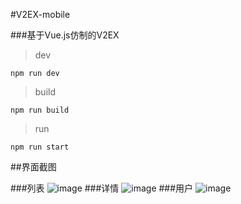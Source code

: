 #V2EX-mobile

###基于Vue.js仿制的V2EX

>dev

`npm run dev`

>build

`npm run build`

>run

`npm run start`

##界面截图

###列表
![image](https://github.com/Vincent1993/V2EX-mobile/raw/master/screenshots/V2EX-Mobile-list.png)
###详情
![image](https://github.com/Vincent1993/V2EX-mobile/raw/master/screenshots/V2EX-Mobile-detail.png)
###用户
![image](https://github.com/Vincent1993/V2EX-mobile/raw/master/screenshots/V2EX-Mobile-user.png)
